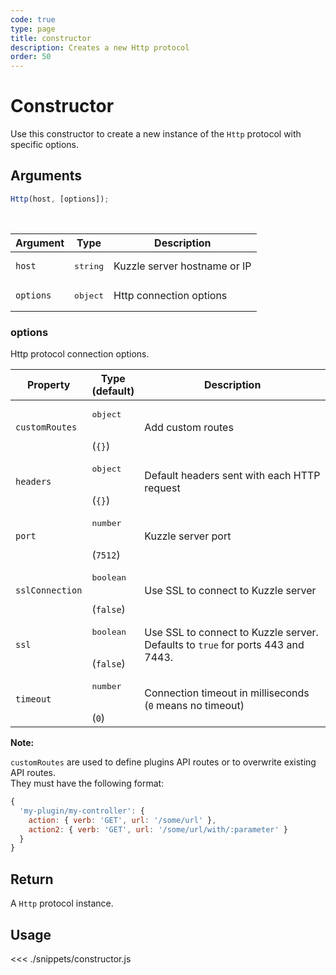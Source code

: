 ```yaml
---
code: true
type: page
title: constructor
description: Creates a new Http protocol
order: 50
---
```


# Constructor

Use this constructor to create a new instance of the `Http` protocol with specific options.

## Arguments

```js
Http(host, [options]);
```

<br/>

| Argument  | Type              | Description                  |
|-----------|-------------------|------------------------------|
| `host`    | <pre>string</pre> | Kuzzle server hostname or IP |
| `options` | <pre>object</pre> | Http connection options      |

### options

Http protocol connection options.

| Property        | Type<br/>(default)               | Description                                                                            |
|-----------------|----------------------------------|----------------------------------------------------------------------------------------|
| `customRoutes`  | <pre>object</pre><br/>(`{}`)     | Add custom routes <SinceBadge version="6.2.0"/>                                        |
| `headers`       | <pre>object</pre><br/>(`{}`)     | Default headers sent with each HTTP request <SinceBadge version="7.7.5"/>       |
| `port`          | <pre>number</pre><br/>(`7512`)   | Kuzzle server port                                                                     |
| `sslConnection` | <pre>boolean</pre><br/>(`false`) | Use SSL to connect to Kuzzle server <DeprecatedBadge version="7.4.0"/>               |
| `ssl`           | <pre>boolean</pre><br/>(`false`) | Use SSL to connect to Kuzzle server. Defaults to `true` for ports 443 and 7443.        |
| `timeout`       | <pre>number</pre><br/>(`0`)      | Connection timeout in milliseconds (`0` means no timeout) <SinceBadge version="6.2.1"/> |

**Note:**

`customRoutes` are used to define plugins API routes or to overwrite existing API routes.  
They must have the following format:
```js
{
  'my-plugin/my-controller': {
    action: { verb: 'GET', url: '/some/url' },
    action2: { verb: 'GET', url: '/some/url/with/:parameter' }
  }
}
```


## Return

A `Http` protocol instance.

## Usage

<<< ./snippets/constructor.js
